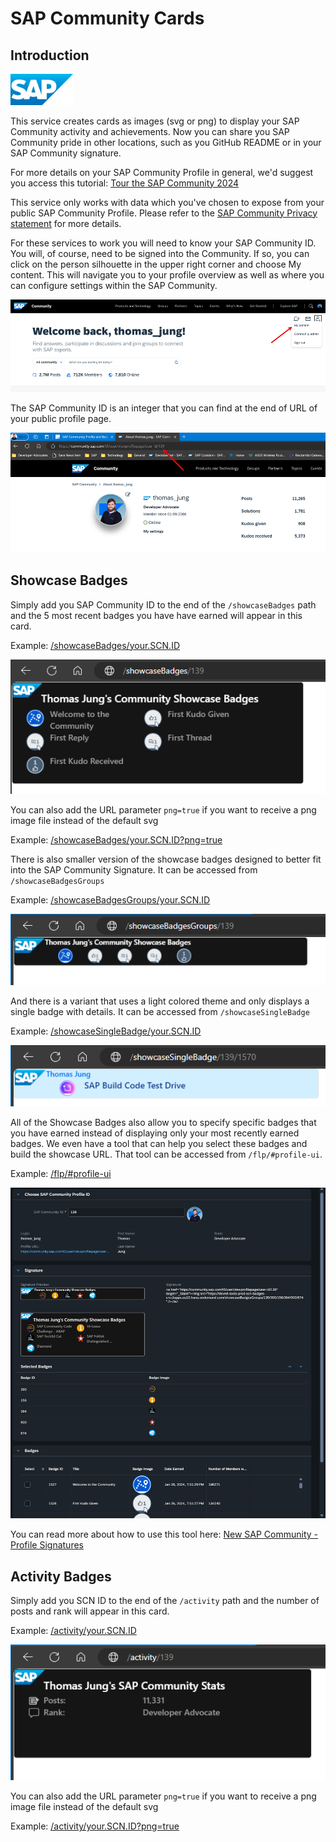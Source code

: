 # SAP Community Cards

## Introduction

<img src="../images/sap_18.png" alt="SAP Logo" width="100"/>

This service creates cards as images (svg or png) to display your SAP Community activity and achievements. Now you can share you SAP Community pride in other locations, such as you GitHub README or in your SAP Community signature.

For more details on your SAP Community Profile in general, we'd suggest you access this tutorial: [Tour the SAP Community 2024](https://developers.sap.com/mission.community-2024.html)

This service only works with data which you've chosen to expose from your public SAP Community Profile. Please refer to the [SAP Community Privacy statement](https://www.sap.com/about/legal/privacy.html) for more details.

For these services to work you will need to know your SAP Community ID. You will, of course, need to be signed into the Community.  If so, you can click on the person silhouette in the upper right corner and choose My content. This will navigate you to your profile overview as well as where you can configure settings within the SAP Community.

![Community profile navigation](../images/CommunityProfileNav.png)

The SAP Community ID is an integer that you can find at the end of URL of your public profile page.

![Community ID from Profile URL](../images/Finding_Your_Community_User_Id.png)

## Showcase Badges

Simply add you SAP Community ID to the end of the `/showcaseBadges` path and the 5 most recent badges you have have earned will appear in this card.

Example: [/showcaseBadges/your.SCN.ID](./showcaseBadges/your.SCN.ID)

![Example Showcase Badges Card](../images/demo1.png)

You can also add the URL parameter `png=true` if you want to receive a png image file instead of the default svg

Example: [/showcaseBadges/your.SCN.ID?png=true](./showcaseBadges/your.SCN.ID?png=true)

There is also smaller version of the showcase badges designed to better fit into the SAP Community Signature. It can be accessed from `/showcaseBadgesGroups`

Example: [/showcaseBadgesGroups/your.SCN.ID](./showcaseBadgesGroups/your.SCN.ID)

![Example Showcase Badges Card for Community Signature](../images/demo3.png)

And there is a variant that uses a light colored theme and only displays a single badge with details. It can be accessed from `/showcaseSingleBadge`

Example: [/showcaseSingleBadge/your.SCN.ID](./showcaseSingleBadge/your.SCN.ID/badge.ID)

![Example Showcase Badges Card Light and Single](../images/demo4.png)

All of the Showcase Badges also allow you to specify specific badges that you have earned instead of displaying only your most recently earned badges. We even have a tool that can help you select these badges and build the showcase URL. That tool can be accessed from `/flp/#profile-ui`.

Example: [/flp/#profile-ui](./flp/#profile-ui)

![Example Badge Signature Tool](../images/demo5.png)

You can read more about how to use this tool here: [New SAP Community - Profile Signatures](https://community.sap.com/t5/what-s-new/new-sap-community-profile-signatures/ba-p/13598678)

## Activity Badges

Simply add you SCN ID to the end of the `/activity` path and the number of posts and rank will appear in this card.

Example: [/activity/your.SCN.ID](./activity/your.SCN.ID)

![Example Activity Card](../images/demo2.png)

You can also add the URL parameter `png=true` if you want to receive a png image file instead of the default svg

Example: [/activity/your.SCN.ID?png=true](./activity/your.SCN.ID?png=true)